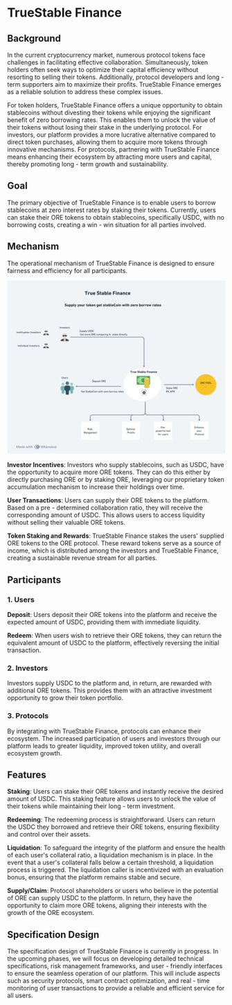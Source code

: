 # TrueStable Finance

## Background

In the current cryptocurrency market, numerous protocol tokens face challenges in facilitating effective collaboration. Simultaneously, token holders often seek ways to optimize their capital efficiency without resorting to selling their tokens. Additionally, protocol developers and long - term supporters aim to maximize their profits. TrueStable Finance emerges as a reliable solution to address these complex issues.

For token holders, TrueStable Finance offers a unique opportunity to obtain stablecoins without divesting their tokens while enjoying the significant benefit of zero borrowing rates. This enables them to unlock the value of their tokens without losing their stake in the underlying protocol. For investors, our platform provides a more lucrative alternative compared to direct token purchases, allowing them to acquire more tokens through innovative mechanisms. For protocols, partnering with TrueStable Finance means enhancing their ecosystem by attracting more users and capital, thereby promoting long - term growth and sustainability.

## Goal

The primary objective of TrueStable Finance is to enable users to borrow stablecoins at zero interest rates by staking their tokens. Currently, users can stake their ORE tokens to obtain stablecoins, specifically USDC, with no borrowing costs, creating a win - win situation for all parties involved.

## Mechanism

The operational mechanism of TrueStable Finance is designed to ensure fairness and efficiency for all participants.

![Diagram](diagram.png)

**Investor Incentives**: Investors who supply stablecoins, such as USDC, have the opportunity to acquire more ORE tokens. They can do this either by directly purchasing ORE or by staking ORE, leveraging our proprietary token accumulation mechanism to increase their holdings over time.

**User Transactions**: Users can supply their ORE tokens to the platform. Based on a pre - determined collaboration ratio, they will receive the corresponding amount of USDC. This allows users to access liquidity without selling their valuable ORE tokens.

**Token Staking and Rewards**: TrueStable Finance stakes the users' supplied ORE tokens to the ORE protocol. These reward tokens serve as a source of income, which is distributed among the investors and TrueStable Finance, creating a sustainable revenue stream for all parties.

## Participants

### 1. Users

**Deposit**: Users deposit their ORE tokens into the platform and receive the expected amount of USDC, providing them with immediate liquidity.

**Redeem**: When users wish to retrieve their ORE tokens, they can return the equivalent amount of USDC to the platform, effectively reversing the initial transaction.

### 2. Investors

Investors supply USDC to the platform and, in return, are rewarded with additional ORE tokens. This provides them with an attractive investment opportunity to grow their token portfolio.

### 3. Protocols

By integrating with TrueStable Finance, protocols can enhance their ecosystem. The increased participation of users and investors through our platform leads to greater liquidity, improved token utility, and overall ecosystem growth.

## Features

**Staking**: Users can stake their ORE tokens and instantly receive the desired amount of USDC. This staking feature allows users to unlock the value of their tokens while maintaining their long - term investment.

**Redeeming**: The redeeming process is straightforward. Users can return the USDC they borrowed and retrieve their ORE tokens, ensuring flexibility and control over their assets.

**Liquidation**: To safeguard the integrity of the platform and ensure the health of each user's collateral ratio, a liquidation mechanism is in place. In the event that a user's collateral falls below a certain threshold, a liquidation process is triggered. The liquidation caller is incentivized with an evaluation bonus, ensuring that the platform remains stable and secure.

**Supply/Claim**: Protocol shareholders or users who believe in the potential of ORE can supply USDC to the platform. In return, they have the opportunity to claim more ORE tokens, aligning their interests with the growth of the ORE ecosystem.

## Specification Design

The specification design of TrueStable Finance is currently in progress. In the upcoming phases, we will focus on developing detailed technical specifications, risk management frameworks, and user - friendly interfaces to ensure the seamless operation of our platform. This will include aspects such as security protocols, smart contract optimization, and real - time monitoring of user transactions to provide a reliable and efficient service for all users.
